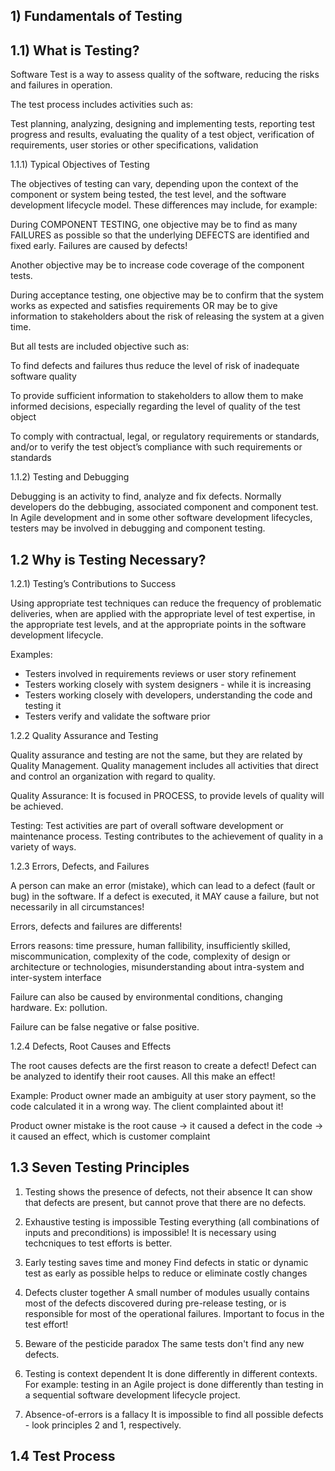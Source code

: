 ## 1) Fundamentals of Testing


## 1.1) What is Testing?

Software Test is a way to assess quality of the software, reducing the risks and failures in operation. 

The test process includes activities such as:

Test planning,
analyzing, 
designing and implementing tests,
reporting test progress and results, 
evaluating the quality of a test object,
verification of requirements, 
user stories or other specifications,
validation


1.1.1) Typical Objectives of Testing

The objectives of testing can vary, depending upon the context of the component or system being tested,
the test level, and the software development lifecycle model. These differences may include, for example:

During COMPONENT TESTING, one objective may be to find as many FAILURES as possible so that the underlying DEFECTS are identified and fixed early. Failures are caused by defects!

Another objective may be to increase code coverage of the component tests.

During acceptance testing, one objective may be to confirm that the system works as expected and satisfies requirements OR may be to give information to stakeholders about the risk of releasing the system at a given time.

But all tests are included objective such as:

To find defects and failures thus reduce the level of risk of inadequate software quality

To provide sufficient information to stakeholders to allow them to make informed decisions, especially regarding the level of quality of the test object

To comply with contractual, legal, or regulatory requirements or standards, and/or to verify the
test object’s compliance with such requirements or standards


1.1.2) Testing and Debugging

Debugging is an activity to find, analyze and fix defects. 
Normally developers do the debbuging, associated component and component test.
In Agile development and in some other software development lifecycles, testers may be involved in debugging
and component testing.


## 1.2 Why is Testing Necessary?

1.2.1) Testing’s Contributions to Success

Using appropriate test techniques can reduce the frequency of problematic deliveries, when are applied with the appropriate level of test expertise, in the appropriate test levels, and at the appropriate points in the software development lifecycle.


Examples:

- Testers involved in requirements reviews or user story refinement
- Testers working closely with system designers - while it is increasing
- Testers working closely with developers, understanding the code and testing it
- Testers verify and validate the software prior


1.2.2 Quality Assurance and Testing

Quality assurance and testing are not the same, but they are related by Quality Management.
Quality management includes all activities that direct and control an organization with regard to quality.

Quality Assurance: It is focused in PROCESS, to provide levels of quality will be achieved.

Testing: Test activities are part of overall software development or maintenance process.
Testing contributes to the achievement of quality in a variety of ways.


1.2.3 Errors, Defects, and Failures

A person can make an error (mistake), which can lead to a defect (fault or bug) in the software. 
If a defect is executed, it MAY cause a failure, but not necessarily in all circumstances!

Errors, defects and failures are differents!

Errors reasons: time pressure, human fallibility, insufficiently skilled, miscommunication, complexity of the code, complexity of design or architecture or technologies, misunderstanding about intra-system and inter-system interface

Failure can also be caused by environmental conditions, changing hardware. Ex: pollution.

Failure can be false negative or false positive.


1.2.4 Defects, Root Causes and Effects

The root causes defects are the first reason to create a defect!
Defect can be analyzed to identify their root causes.
All this make an effect!

Example: Product owner made an ambiguity at user story payment, so the code calculated it in a wrong way.
The client complainted about it!

Product owner mistake is the root cause -> it caused a defect in the code -> it caused an effect, which is customer complaint


## 1.3 Seven Testing Principles 

1) Testing shows the presence of defects, not their absence
It can show that defects are present, but cannot prove that there are no defects.

2) Exhaustive testing is impossible
Testing everything (all combinations of inputs and preconditions) is impossible!
It is necessary using techcniques to test efforts is better.

3) Early testing saves time and money
Find defects in static or dynamic test as early as possible helps to reduce or eliminate costly changes

4) Defects cluster together
A small number of modules usually contains most of the defects discovered during pre-release testing, or
is responsible for most of the operational failures.
Important to focus in the test effort!

5) Beware of the pesticide paradox
The same tests don't find any new defects.

6) Testing is context dependent
It is done differently in different contexts. 
For example: testing in an Agile project is done differently than testing in a sequential software development lifecycle project.

7) Absence-of-errors is a fallacy
It is impossible to find all possible defects - look principles 2 and 1, respectively.


## 1.4 Test Process



